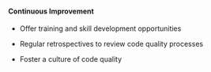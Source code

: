 #### Continuous Improvement

- Offer training and skill development opportunities

- Regular retrospectives to review code quality processes

- Foster a culture of code quality


<aside class="notes">
</aside>
